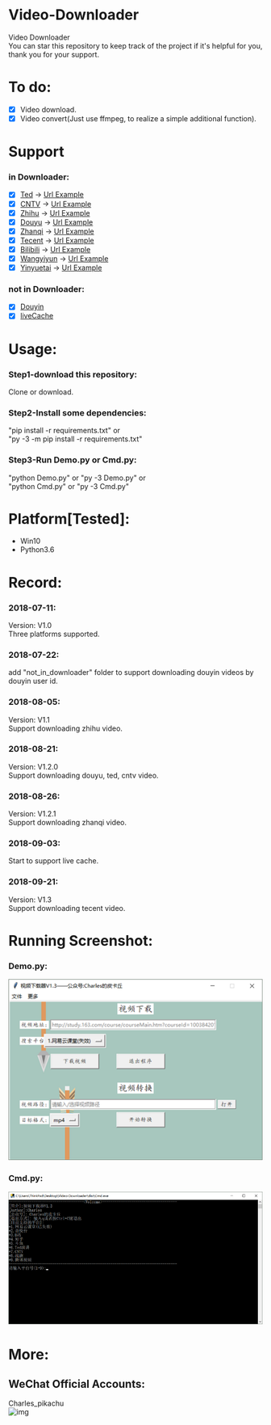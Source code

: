 # Video-Downloader
Video Downloader  
You can star this repository to keep track of the project if it's helpful for you, thank you for your support.

# To do:
- [x] Video download.
- [x] Video convert(Just use ffmpeg, to realize a simple additional function).

# Support
### in Downloader:
- [x] [Ted](https://www.ted.com/talks?language=zh-cn) → [Url Example](https://www.ted.com/talks/tina_seelig_the_little_risks_you_can_take_to_increase_your_luck?language=zh-cn)
- [x] [CNTV](http://tv.cntv.cn/) → [Url Example](http://tv.cntv.cn/video/C10881/4ec8c6c1bdd941b0b11280769b036e8b)
- [x] [Zhihu](https://www.zhihu.com/) → [Url Example](https://www.zhihu.com/question/21395276/answer/425130152)
- [x] [Douyu](https://www.douyu.com/) → [Url Example](https://v.douyu.com/show/8KxjMdB3GQQvVLwb)
- [x] [Zhanqi](https://videos.zhanqi.tv/) → [Url Example](https://www.zhanqi.tv/v2/videos/767817.html)
- [x] [Tecent](https://v.qq.com/) -> [Url Example](https://v.qq.com/x/cover/7r83y1oca851nq6/n0711wto8h4.html)
- [x] [Bilibili](https://www.bilibili.com/) → [Url Example](https://www.bilibili.com/video/av26443123?spm_id_from=333.338.__bofqi.13)
- [x] [Wangyiyun](https://study.163.com/) → [Url Example](http://study.163.com/course/courseMain.htm?courseId=1003842018)
- [x] [Yinyuetai](http://www.yinyuetai.com) → [Url Example](http://v.yinyuetai.com/video/3247548)
### not in Downloader:
- [x] [Douyin](https://github.com/CharlesPikachu/Video-Downloader/tree/master/not_in_downloader/douyin)
- [x] [liveCache](https://github.com/CharlesPikachu/Video-Downloader/tree/master/not_in_downloader/liveCache)

# Usage:
### Step1-download this repository:
Clone or download.
### Step2-Install some dependencies:
"pip install -r requirements.txt" or  
"py -3 -m pip install -r requirements.txt"  
### Step3-Run Demo.py or Cmd.py:
"python Demo.py" or "py -3 Demo.py" or  
"python Cmd.py" or "py -3 Cmd.py"

# Platform[Tested]:
- Win10  
- Python3.6  

# Record:
### 2018-07-11:
Version: V1.0  
Three platforms supported.  
### 2018-07-22:
add "not_in_downloader" folder to support downloading douyin videos by douyin user id.
### 2018-08-05:
Version: V1.1  
Support downloading zhihu video.
### 2018-08-21:
Version: V1.2.0  
Support downloading douyu, ted, cntv video.
### 2018-08-26:
Version: V1.2.1  
Support downloading zhanqi video.
### 2018-09-03:
Start to support live cache.
### 2018-09-21:
Version: V1.3  
Support downloading tecent video.

# Running Screenshot:
### Demo.py:
![img](./Screenshot/Screenshot1.png)
### Cmd.py:
![img](./Screenshot/Screenshot2.png)

# More:
## WeChat Official Accounts:
Charles_pikachu  
![img](pikachu.jpg)